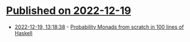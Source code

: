 # [Published on 2022-12-19](index.md)

* [2022-12-19, 13:18:38](https://lobste.rs/s/7tswcn/probability_monads_from_scratch_100) - [Probability Monads from scratch in 100 lines of Haskell](https://dennybritz.com/posts/probability-monads-from-scratch/)

